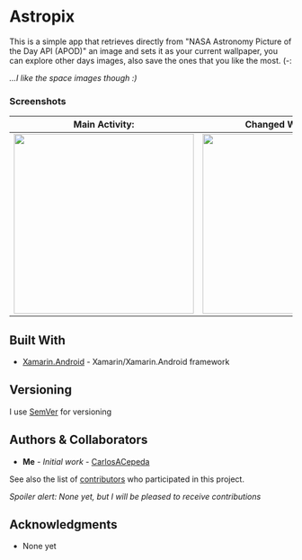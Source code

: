 # Astropix
This is a simple app that retrieves directly from "NASA Astronomy Picture of the Day API (APOD)" an image and sets it as your current wallpaper, you can explore other days images, also save the ones that you like the most. (-:

*...I like the space images though :)*

### Screenshots


|Main Activity:|Changed Wallpaper :)|
|-----------|------------|
|<img src="https://i.imgur.com/uPOcCUb.png" width=320>|<img src="https://i.imgur.com/qcqtbDZ.png" width=320>

## Built With

* [Xamarin.Android](https://docs.microsoft.com/en-us/xamarin/android/) - Xamarin/Xamarin.Android framework

## Versioning

I use [SemVer](http://semver.org/) for versioning

## Authors & Collaborators

* **Me** - *Initial work* - [CarlosACepeda](https://github.com/CarlosACepeda)

See also the list of [contributors](https://github.com/CarlosACepeda/Astropix/contributors) who participated in this project.

*Spoiler alert: None yet, but I will be pleased to receive contributions*

## Acknowledgments

* None yet
